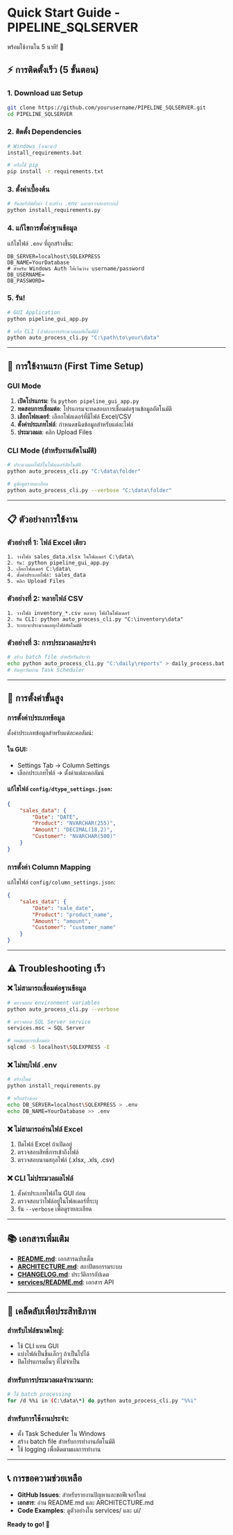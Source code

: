 # Quick Start Guide - PIPELINE_SQLSERVER

พร้อมใช้งานใน 5 นาที! 🚀

## ⚡ การติดตั้งเร็ว (5 ขั้นตอน)

### 1. Download และ Setup
```bash
git clone https://github.com/yourusername/PIPELINE_SQLSERVER.git
cd PIPELINE_SQLSERVER
```

### 2. ติดตั้ง Dependencies
```bash
# Windows (แนะนำ)
install_requirements.bat

# หรือใช้ pip
pip install -r requirements.txt
```

### 3. ตั้งค่าเบื้องต้น
```bash
# รันสคริปต์ตั้งค่า (จะสร้าง .env และตรวจสอบระบบ)
python install_requirements.py
```

### 4. แก้ไขการตั้งค่าฐานข้อมูล
แก้ไขไฟล์ `.env` ที่ถูกสร้างขึ้น:
```env
DB_SERVER=localhost\SQLEXPRESS
DB_NAME=YourDatabase
# สำหรับ Windows Auth ให้เว้นว่าง username/password
DB_USERNAME=
DB_PASSWORD=
```

### 5. รัน!
```bash
# GUI Application
python pipeline_gui_app.py

# หรือ CLI (ถ้าต้องการประมวลผลอัตโนมัติ)
python auto_process_cli.py "C:\path\to\your\data"
```

---

## 🎯 การใช้งานแรก (First Time Setup)

### GUI Mode
1. **เปิดโปรแกรม**: รัน `python pipeline_gui_app.py`
2. **ทดสอบการเชื่อมต่อ**: โปรแกรมจะทดสอบการเชื่อมต่อฐานข้อมูลอัตโนมัติ
3. **เลือกโฟลเดอร์**: เลือกโฟลเดอร์ที่มีไฟล์ Excel/CSV
4. **ตั้งค่าประเภทไฟล์**: กำหนดชนิดข้อมูลสำหรับแต่ละไฟล์
5. **ประมวลผล**: คลิก Upload Files

### CLI Mode (สำหรับงานอัตโนมัติ)
```bash
# ประมวลผลไฟล์ในโฟลเดอร์อัตโนมัติ
python auto_process_cli.py "C:\data\folder"

# ดูข้อมูลรายละเอียด
python auto_process_cli.py --verbose "C:\data\folder"
```

---

## 📋 ตัวอย่างการใช้งาน

### ตัวอย่างที่ 1: ไฟล์ Excel เดียว
```
1. วางไฟล์ sales_data.xlsx ในโฟลเดอร์ C:\data\
2. รัน: python pipeline_gui_app.py
3. เลือกโฟลเดอร์ C:\data\
4. ตั้งค่าประเภทไฟล์: sales_data
5. คลิก Upload Files
```

### ตัวอย่างที่ 2: หลายไฟล์ CSV
```
1. วางไฟล์ inventory_*.csv หลายๆ ไฟล์ในโฟลเดอร์
2. รัน CLI: python auto_process_cli.py "C:\inventory\data"
3. ระบบจะประมวลผลทุกไฟล์อัตโนมัติ
```

### ตัวอย่างที่ 3: การประมวลผลประจำ
```bash
# สร้าง batch file สำหรับรันประจำ
echo python auto_process_cli.py "C:\daily\reports" > daily_process.bat
# รันทุกวันผ่าน Task Scheduler
```

---

## 🔧 การตั้งค่าขั้นสูง

### การตั้งค่าประเภทข้อมูล
ตั้งค่าประเภทข้อมูลสำหรับแต่ละคอลัมน์:

#### ใน GUI:
- Settings Tab → Column Settings
- เลือกประเภทไฟล์ → ตั้งค่าแต่ละคอลัมน์

#### แก้ไขไฟล์ `config/dtype_settings.json`:
```json
{
    "sales_data": {
        "Date": "DATE",
        "Product": "NVARCHAR(255)",
        "Amount": "DECIMAL(18,2)",
        "Customer": "NVARCHAR(500)"
    }
}
```

### การตั้งค่า Column Mapping
แก้ไขไฟล์ `config/column_settings.json`:
```json
{
    "sales_data": {
        "Date": "sale_date",
        "Product": "product_name", 
        "Amount": "amount",
        "Customer": "customer_name"
    }
}
```

---

## ⚠️ Troubleshooting เร็ว

### ❌ ไม่สามารถเชื่อมต่อฐานข้อมูล
```bash
# ตรวจสอบ environment variables
python auto_process_cli.py --verbose

# ตรวจสอบ SQL Server service
services.msc → SQL Server

# ทดสอบการเชื่อมต่อ
sqlcmd -S localhost\SQLEXPRESS -E
```

### ❌ ไม่พบไฟล์ .env
```bash
# สร้างใหม่
python install_requirements.py

# หรือสร้างเอง
echo DB_SERVER=localhost\SQLEXPRESS > .env
echo DB_NAME=YourDatabase >> .env
```

### ❌ ไม่สามารถอ่านไฟล์ Excel
1. ปิดไฟล์ Excel ถ้าเปิดอยู่
2. ตรวจสอบสิทธิ์การเข้าถึงไฟล์
3. ตรวจสอบนามสกุลไฟล์ (.xlsx, .xls, .csv)

### ❌ CLI ไม่ประมวลผลไฟล์
1. ตั้งค่าประเภทไฟล์ใน GUI ก่อน
2. ตรวจสอบว่าไฟล์อยู่ในโฟลเดอร์ที่ระบุ
3. รัน `--verbose` เพื่อดูรายละเอียด

---

## 📚 เอกสารเพิ่มเติม

- **[README.md](README.md)**: เอกสารฉบับเต็ม
- **[ARCHITECTURE.md](ARCHITECTURE.md)**: สถาปัตยกรรมระบบ  
- **[CHANGELOG.md](CHANGELOG.md)**: ประวัติการอัปเดต
- **[services/README.md](services/README.md)**: เอกสาร API

---

## 🚀 เคล็ดลับเพื่อประสิทธิภาพ

### สำหรับไฟล์ขนาดใหญ่:
- ใช้ CLI แทน GUI
- แบ่งไฟล์เป็นชิ้นเล็กๆ ถ้าเป็นไปได้
- ปิดโปรแกรมอื่นๆ ที่ไม่จำเป็น

### สำหรับการประมวลผลจำนวนมาก:
```bash
# ใช้ batch processing
for /d %%i in (C:\data\*) do python auto_process_cli.py "%%i"
```

### สำหรับการใช้งานประจำ:
- ตั้ง Task Scheduler ใน Windows
- สร้าง batch file สำหรับการทำงานอัตโนมัติ
- ใช้ logging เพื่อติดตามผลการทำงาน

---

## 📞 การขอความช่วยเหลือ

- **GitHub Issues**: สำหรับรายงานปัญหาและขอฟีเจอร์ใหม่
- **เอกสาร**: อ่าน README.md และ ARCHITECTURE.md
- **Code Examples**: ดูตัวอย่างใน services/ และ ui/

**Ready to go! 🎉**
